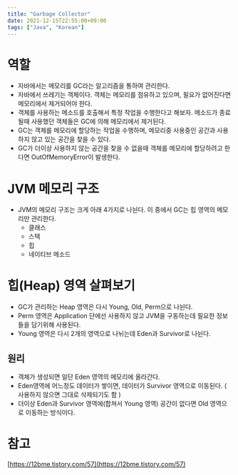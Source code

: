 ```yaml
---
title: "Garbage Collector"
date: 2021-12-15T22:55:00+09:00
tags: ["Java", "Korean"]
---
```


# 역할
- 자바에서는 메모리를 GC라는 알고리즘을 통하여 관리한다.
- 자바에서 쓰레기는 객체이다. 객체는 메모리를 점유하고 있으며, 필요가 없어진다면 메모리에서 제거되어야 한다. 
- 객체를 사용하는 메소드를 호출해서 특정 작업을 수행한다고 해보자. 메소드가 종료될때 사용했던 객체들은 GC에 의해 메모리에서 제거된다. 
- GC는 객체를 메모리에 할당하는 작업을 수행하며, 메모리중 사용중인 공간과 사용하지 않고 있는 공간을 찾을 수 있다.
- GC가 더이상 사용하지 않는 공간을 찾을 수 없을때 객체를 메모리에 할당하려고 한다면 OutOfMemoryError이 발생한다.

# JVM 메모리 구조
- JVM의 메모리 구조는 크게 아래 4가지로 나뉜다. 이 중에서 GC는 힙 영역의 메모리만 관리한다.
  - 클래스
  - 스택
  - 힙
  - 네이티브 메소드 

# 힙(Heap) 영역 살펴보기
- GC가 관리하는 Heap 영역은 다시 Young, Old, Perm으로 나뉜다.
- Perm 영역은 Application 단에선 사용하지 않고 JVM을 구동하는데 필요한 정보들을 담기위해 사용된다.
- Young 영역은 다시 2개의 영역으로 나뉘는데 Eden과 Survivor로 나뉜다.
## 원리
- 객체가 생성되면 일단 Eden 영역의 메모리에 올라간다.
- Eden영역에 어느정도 데이터가 쌓이면, 데이터가 Survivor 영역으로 이동된다. ( 사용하지 않으면 그대로 삭제되기도 함 )
- 더이상 Eden과 Survivor 영역에(합쳐서 Young 영역) 공간이 없다면 Old 영역으로 이동하는 방식이다.


# 참고
[https://12bme.tistory.com/57](https://12bme.tistory.com/57)
